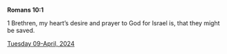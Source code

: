 **Romans 10:1**

1 Brethren, my heart’s desire and prayer to God for Israel is, that they might be saved.

[Tuesday 09-April, 2024](https://getbible.life/kjv/Romans/10/1)
